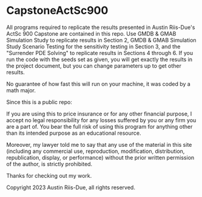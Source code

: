 # CapstoneActSc900
All programs required to replicate the results presented in Austin Riis-Due's ActSc 900 Capstone are contained in this repo. Use GMDB & GMAB Simulation Study to replicate results in Section 2, GMDB & GMAB Simulation Study Scenario Testing for the sensitivity testing in Section 3, and the "Surrender PDE Solving" to replicate results in Sections 4 through 6. If you run the code with the seeds set as given, you will get exactly the results in the project document, but you can change parameters up to get other results.

No guarantee of how fast this will run on your machine, it was coded by a math major.

Since this is a public repo: 

If you are using this to price insurance or for any other financial purpose, I accept no legal responsibility for any losses suffered by you or any firm you are a part of. You bear the full risk of using this program for anything other than its intended purpose as an educational resource.

Moreover, my lawyer told me to say that any use of the material in this site (including any commercial use, reproduction, modification, distribution, republication, display, or performance) without the prior written permission of the author, is strictly prohibited. 

Thanks for checking out my work.

Copyright 2023 Austin Riis-Due, all rights reserved.
 
